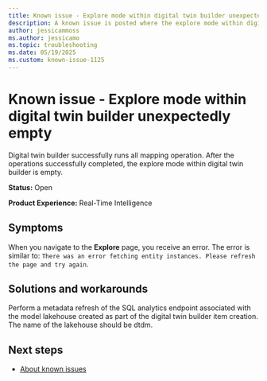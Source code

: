 ```yaml
---
title: Known issue - Explore mode within digital twin builder unexpectedly empty
description: A known issue is posted where the explore mode within digital twin builder is unexpectedly empty.
author: jessicammoss
ms.author: jessicamo
ms.topic: troubleshooting  
ms.date: 05/19/2025
ms.custom: known-issue-1125
---
```


# Known issue - Explore mode within digital twin builder unexpectedly empty

Digital twin builder successfully runs all mapping operation. After the operations successfully completed, the explore mode within digital twin builder is empty.

**Status:** Open

**Product Experience:** Real-Time Intelligence

## Symptoms

When you navigate to the **Explore** page, you receive an error. The error is similar to: `There was an error fetching entity instances. Please refresh the page and try again`.

## Solutions and workarounds

Perform a metadata refresh of the SQL analytics endpoint associated with the model lakehouse created as part of the digital twin builder item creation. The name of the lakehouse should be dtdm.

## Next steps

- [About known issues](https://support.fabric.microsoft.com/known-issues)
